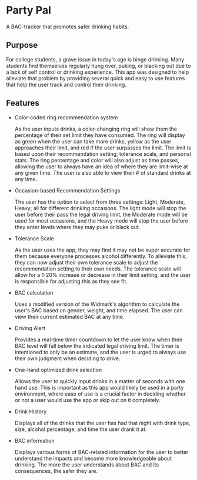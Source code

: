 # Party Pal
A BAC-tracker that promotes safer drinking habits.

## Purpose
For college students, a grave issue in today's age is binge drinking. Many students find themselves regularly hung over, puking, or blacking out due to a lack of self control or drinking experience. This app was designed to help alleviate that problem by providing several quick and easy to use features that help the user track and control their drinking. 

## Features
- Color-coded ring recommendation system
  
  As the user inputs drinks, a color-changing ring will show them the percentage of their set limit they have consumed. The ring will display as green when the user can take more drinks, yellow as the user approaches their limit, and red if the user surpasses the limit. The limit is based upon their recommendation setting, tolerance scale, and personal stats. The ring percentage and color will also adjust as time passes, allowing the user to always have an idea of where they are limit-wise at any given time. The user is also able to view their # of standard drinks at any time. 

- Occasion-based Recommendation Settings

  
  The user has the option to select from three settings: Light, Moderate, Heavy; all for different drinking occasions. The light mode will stop the user before their pass the legal driving limit, the Moderate mode will be used for most occasions, and the Heavy mode will stop the user before they enter levels where they may puke or black out.

- Tolerance Scale
  
  As the user uses the app, they may find it may not be super accurate for them because everyone processes alcohol differently. To alleviate this, they can now adjust their own tolerance scale to adjust the recommendation setting to their own needs. The tolerance scale will allow for a 1-20% increase or decrease in their limit setting, and the user is responsible for adjusting this as they see fit. 
  
- BAC calculation
  
  Uses a modified version of the Widmark's algorithm to calculate the user's BAC based on gender, weight, and time elapsed. The user can view their current estimated BAC at any time.

- Driving Alert
  
  Provides a real-time timer countdown to let the user know when their BAC level will fall below the indicated legal driving limit. The timer is intentioned to only be an estimate, and the user is urged to always use their own judgment when deciding to drive.

- One-hand optimized drink selection
  
  Allows the user to quickly input drinks in a matter of seconds with one hand use. This is important as this app would likely be used in a party environment, where ease of use is a crucial factor in deciding whether or not a user would use the app or skip out on it completely.

- Drink History
  
  Displays all of the drinks that the user has had that night with drink type, size, alcohol percentage, and time the user drank it at. 
    
- BAC information
  
  Displays various forms of BAC-related information for the user to better understand the impacts and become more knowledgeable about drinking. The more the user understands about BAC and its consequences, the safer they are.
  
